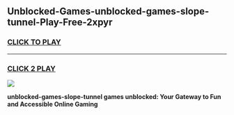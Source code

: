 
## Unblocked-Games-unblocked-games-slope-tunnel-Play-Free-2xpyr
<h3>
<a href="https://premium76.site?title=unblocked-games-slope-tunnel&ref=10A">CLICK TO PLAY</a></h3>
<hr>

<h3>
<a href="https://premium76.site?title=unblocked-games-slope-tunnel&ref=10A">CLICK 2 PLAY</a>
  
</h3>

<a href="https://premium76.site?title=unblocked-games-slope-tunnel&ref=10A"><img src="https://clearcache.store/games.png"></a>


**unblocked-games-slope-tunnel games unblocked: Your Gateway to Fun and Accessible Online Gaming**
